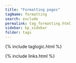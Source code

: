 ```yaml
---
title: "Formatting pages"
tagName: formatting
search: exclude
permalink: tag_formatting.html
sidebar: kp_sidebar
folder: tags
---
```

{% include taglogic.html %}

{% include links.html %}
